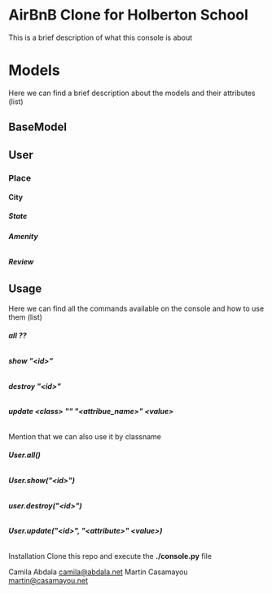 # AirBnB Clone for Holberton School
This is a brief description of what this console is about

# Models
Here we can find a brief description about the models and their attributes
(list)
## **BaseModel**
## **User**
### **Place**
#### **City**
##### **State**
###### **Amenity**
###### **Review**

## Usage
Here we can find all the commands available on the console and how to use them
(list)
###### **all \?<class>\?**
###### **show <class> \"\<id\>\"**
###### **destroy <class> \"\<id\>\"**
###### **update \<class\> \"<id>\" \"\<attribue_name\>\" <value\>**


Mention that we can also use it by classname
###### **User.all()**
###### **User.show(\"\<id\>\")**
###### **user.destroy(\"\<id\>\")**
###### **User.update(\"\<id\>\", \"\<attribute\>\" \<value\>)**

Installation
Clone this repo and execute the **./console.py** file

Camila Abdala <camila@abdala.net>
Martin Casamayou <martin@casamayou.net>
